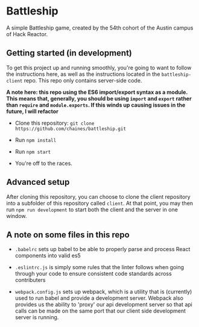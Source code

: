 # Battleship

A simple Battleship game, created by the 54th cohort of the Austin campus of Hack Reactor.

## Getting started (in development)

To get this project up and running smoothly, you're going to want to follow the instructions here, as well as the instructions located
in the `battleship-client` repo. This repo only contains server-side code.

**A note here: this repo using the ES6 import/export syntax as a module. This means that, generally, you should be using `import` and `export` rather than `require` and `module.exports`.
If this winds up causing issues in the future, I will refactor**

- Clone this repository:
`git clone https://github.com/chaines/battleship.git`

- Run `npm install`

- Run `npm start`

- You're off to the races.


## Advanced setup

After cloning this repository, you can choose to clone the client repository into a subfolder of this repository called `client`. At that point, you may then run `npm run development` to start both the client and the server in one window.

## A note on some files in this repo

- `.babelrc` sets up babel to be able to properly parse and process React components into valid es5

- `.eslintrc.js` is simply some rules that the linter follows when going through your code to ensure consistent code standards across contributers

- `webpack.config.js` sets up webpack, which is a utility that is (currently) used to run babel and provide a development server. Webpack also provides us the ability to 'proxy' our api development server so that api calls can be made on the same port that our client side development server is running.